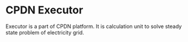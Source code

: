 # CPDN Executor
Executor is a part of CPDN platform. It is calculation unit to solve steady state problem of electricity grid.